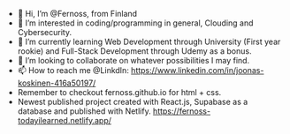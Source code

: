 - 👋 Hi, I’m @Fernoss, from Finland
- 👀 I’m interested in coding/programming in general, Clouding and Cybersecurity.
- 🌱 I’m currently learning Web Development through University (First year rookie) and Full-Stack Development through Udemy as a bonus.
- 💞️ I’m looking to collaborate on whatever possibilities I may find. 
- 📫 How to reach me @LinkdIn: https://www.linkedin.com/in/joonas-koskinen-416a50197/
- Remember to checkout fernoss.github.io for html + css.
- Newest published project created with React.js, Supabase as a database and published with Netlify. https://fernoss-todayilearned.netlify.app/

<!---
Fernoss/Fernoss is a ✨ special ✨ repository because its `README.md` (this file) appears on your GitHub profile.
You can click the Preview link to take a look at your changes.
--->

